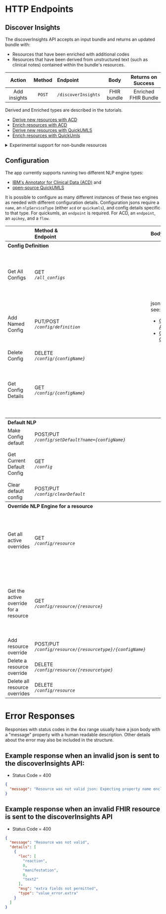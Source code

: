 # HTTP Endpoints

## Discover Insights
The discoverInsights API accepts an input bundle and returns an updated bundle with:
* Resources that have been enriched with additional codes
* Resources that have been derived from unstructured text (such as clinical notes) contained within the bundle's resources.
 
| Action | Method | Endpoint | Body | Returns on Success |
|:------:|:------:|:---------|:----:|:-------:|
| Add insights | `POST` | `/discoverInsights` | FHIR bundle | Enriched FHIR Bundle |

Derived and Enriched types are described in the tutorials.

* [Derive new resources with ACD](../examples/acd/derive_new_resources.md)
* [Enrich resources with ACD](../examples/acd/enrich.md)
* [Derive new resources with QuickUMLS](../examples/quickumls/derive_new_resources.md)
* [Enrich resources with QuickUmls](../examples/quickumls/enrich.md)

<details><summary>Experimental support for non-bundle resources</summary>

If the discoverInsights API is called with a FHIR resource that is *Not* a bundle, then the returned data depends on the input type:
 
 Body Type | Returns 
 --- | ---
 DiagnosticReport or Document Reference | A bundle of derived resources, or an empty bundle if no resources were derived.
 Condition or AllergyIntolerance | The resource is returned with additional codes, or with no additional codes if no codes were derived.

Other resource types *may* return an error.

When using this API resources __must__ have a valid identifier. Because health-patterns will invoke the service before creating resources in thie FHIR server, the identifier has not been set. The result is that this version of the API is not as useful in an ingestion pipeline, and therefore is discouraged/experimental.

The version of the API that accepts a bundle input makes use of the fullUrl property in the bundleEntry for each resource (setting the property if necessary), and this allows that variation to support the requirements of health-patterns.
</details>

## Configuration
The app currently supports running two different NLP engine types: 
* [IBM's Annotator for Clinical Data (ACD)](https://www.ibm.com/cloud/watson-annotator-for-clinical-data) and 
* [open-source QuickUMLS](https://github.com/Georgetown-IR-Lab/QuickUMLS)

It is possible to configure as many different instances of these two engines as needed with different configuration details.  Configuration jsons require a `name`, an `nlpServiceType` (either `acd` or `quickumls`), and config details specific to that type.
For quickumls, an `endpoint` is required. For ACD, an `endpoint`, an `apikey`, and a `flow`.

<table cellspacing=0 cellpadding=0 border=0>
<thead>
<tr align="left"><th> &nbsp; </th><th> Method &<BR/> Endpoint</th><th> Body </th><th> Response Body on Success </th></tr>
</thead>
<tbody>
<tr> <th colspan=4  align="left"> Config Definition</th></tr>

<tr><td> Get All Configs </td><td> GET <BR/><I><code>/all_configs</code></I></td><td></td><td> Config definition names: 

```json 
{
  "all_configs": [
    "acdconfig1",
    "quickconfig1"
  ]
}
``` 

</td></tr>

<tr><td> Add Named Config </td><td> PUT/POST <BR/><I><code>/config/definition</code></I></td><td>json config see:

* [Configure ACD](../examples/acd/configure_acd.md)
* [Configure QuickUMLS](../example/quickumls/configure_quickumls.md)

</td><td></td></tr>

<tr><td> Delete Config </td><td> DELETE<BR/><I><code>/config/{configName}</code></I></td> <td></td><td></td></tr>

<tr><td> Get Config Details </td><td> GET <BR/><I><Code>/config/{configName}</CODE></I></td><td></td><td> Example Response:

```json
{
  "name": "quickconfig1",
  "nlpServiceType": "quickumls",
  "config": {
    "endpoint": "http://***"
  }
}
```
</td></tr>

</tbody>
<tbody>
<tr><th colspan=4 align="left"> Default NLP</th></tr>

<tr><td> Make Config default </td><td> POST/PUT <BR/><I><Code>/config/setDefault?name={configName}</CODE></I></td><td></td><td>  </td></tr>

<tr><td> Get Current Default Config </td><td> GET <BR/><I><Code>/config</Code></I></td><td></td><td> Current default configName:

```json
{
  "config": "acdconfig1"
}
```
</td></tr>

<tr><td> Clear default config </td><td> POST/PUT <BR/><I><CODE>/config/clearDefault</CODE></I></td><td> </td><td> </td></tr>


</tbody><tbody>
<tr><th colspan=4 align="left"> Override NLP Engine for a resource </th></tr>

<tr><td>  Get all active overrides </td><td> GET <BR/><I><CODE>/config/resource</CODE></I> </td><td></td><td>
Dictionary of overrides:

```json
{
  "AllergyIntolerance": "acdconfig1",
  "Condition": "acdconfig1"
}
```

If no overrides are defined:

```json
{}
```

</td></tr>

<tr><td>Get the active override for a resource </td><td> GET <Br/><I><CODE>/config/resource/{resource}</CODE></I></td><td> </td><td>
Dictionary of override:

```json
{
  "Condition": "acdconfig1"
}
```

If no override is defined:

```json
{
  "AllergyIntolerance": null
}
```
</td></tr>
<tr><td>Add resource override</td><td>POST/PUT<br/><I><CODE>/config/resource/{resourcetype}/{configName}</CODE></I></td><td></td><td>  </td></tr>
<tr><td>Delete a resource override</td><td>DELETE<BR/><I><CODE>/config/resource/{resourcetype}</CODE></I></td><td></td><td> </td></tr>
<tr><td>Delete all resource overrides</td><td>DELETE<br/><I><CODE>/config/resource</CODE></I></td><td></td><td> </td></tr>
</tbody>
</table> 


# Error Responses
Responses with status codes in the 4xx range usually have a json body with a "message" property with a human readable description. Other details about the error may also be included in the structure.

## Example response when an invalid json is sent to the discoverInsights API:
* Status Code = 400

```json
{
  "message": "Resource was not valid json: Expecting property name enclosed in double quotes: line 29 column 10 (char 676)"
}
```

## Example response when an invalid FHIR resource is sent to the discoverInsights API
* Status Code = 400

```json
{
  "message": "Resource was not valid",
  "details": [
    {
      "loc": [
        "reaction",
        0,
        "manifestation",
        0,
        "text2"
      ],
      "msg": "extra fields not permitted",
      "type": "value_error.extra"
    }
  ]
}
```
